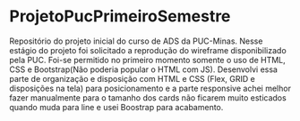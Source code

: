 # ProjetoPucPrimeiroSemestre

Repositório do projeto inicial do curso de ADS da PUC-Minas.
Nesse estágio do projeto foi solicitado a reprodução do wireframe disponibilizado pela PUC.
Foi-se permitido no primeiro momento somente o uso de HTML, CSS e Bootstrap(Não poderia popular o HTML com JS).
Desenvolvi essa parte de organização e disposição com HTML e CSS (Flex, GRID e disposições na tela) para posicionamento e a parte responsive achei melhor fazer manualmente para o tamanho dos cards não ficarem muito esticados quando muda para line e usei Boostrap para acabamento.

